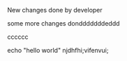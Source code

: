 New changes done by developer

some more changes dondddddddeddd


cccccc


echo "hello world"
njdhfhi;vifenvui;
